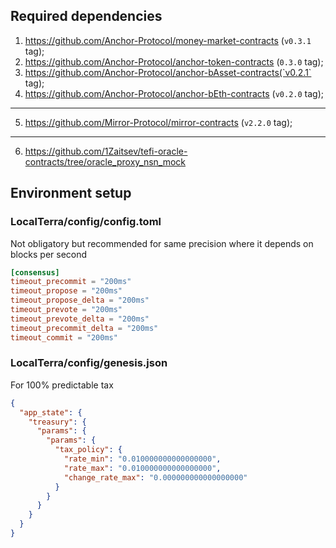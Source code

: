 ## Required dependencies

1. https://github.com/Anchor-Protocol/money-market-contracts (`v0.3.1` tag);
2. https://github.com/Anchor-Protocol/anchor-token-contracts (`0.3.0` tag);
3. https://github.com/Anchor-Protocol/anchor-bAsset-contracts(`v0.2.1` tag);
4. https://github.com/Anchor-Protocol/anchor-bEth-contracts (`v0.2.0` tag);

---

5. https://github.com/Mirror-Protocol/mirror-contracts (`v2.2.0` tag);

---

6. https://github.com/1Zaitsev/tefi-oracle-contracts/tree/oracle_proxy_nsn_mock

## Environment setup

### LocalTerra/config/config.toml

Not obligatory but recommended for same precision where it depends on blocks per second

```toml
[consensus]
timeout_precommit = "200ms"
timeout_propose = "200ms"
timeout_propose_delta = "200ms"
timeout_prevote = "200ms"
timeout_prevote_delta = "200ms"
timeout_precommit_delta = "200ms"
timeout_commit = "200ms"
```

### LocalTerra/config/genesis.json

For 100% predictable tax

```json
{
  "app_state": {
    "treasury": {
      "params": {
        "params": {
          "tax_policy": {
            "rate_min": "0.010000000000000000",
            "rate_max": "0.010000000000000000",
            "change_rate_max": "0.000000000000000000"
          }
        }
      }
    }
  }
}
```